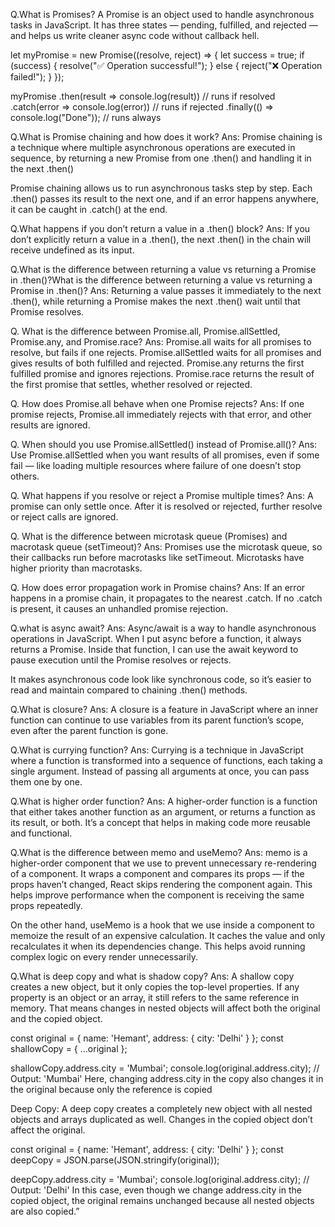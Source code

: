 Q.What is Promises?
A Promise is an object used to handle asynchronous tasks in JavaScript. It has three states — pending, fulfilled, and rejected — and helps us write cleaner async code without callback hell.

let myPromise = new Promise((resolve, reject) => {
  let success = true;
  if (success) {
    resolve("✅ Operation successful!");
  } else {
    reject("❌ Operation failed!");
  }
});

myPromise
  .then(result => console.log(result))   // runs if resolved
  .catch(error => console.log(error))   // runs if rejected
  .finally(() => console.log("Done"));  // runs always


Q.What is Promise chaining and how does it work?
Ans:
Promise chaining is a technique where multiple asynchronous operations are executed in sequence, by returning a new Promise from one .then() and handling it in the next .then()

Promise chaining allows us to run asynchronous tasks step by step. Each .then() passes its result to the next one, and if an error happens anywhere, it can be caught in .catch() at the end.

Q.What happens if you don’t return a value in a .then() block?
Ans:
If you don’t explicitly return a value in a .then(), the next .then() in the chain will receive undefined as its input.

Q.What is the difference between returning a value vs returning a Promise in .then()?What is the difference between returning a value vs returning a Promise in .then()?
Ans:
Returning a value passes it immediately to the next .then(), while returning a Promise makes the next .then() wait until that Promise resolves.

Q. What is the difference between Promise.all, Promise.allSettled, Promise.any, and Promise.race?
Ans:
Promise.all waits for all promises to resolve, but fails if one rejects.
Promise.allSettled waits for all promises and gives results of both fulfilled and rejected.
Promise.any returns the first fulfilled promise and ignores rejections.
Promise.race returns the result of the first promise that settles, whether resolved or rejected.

Q. How does Promise.all behave when one Promise rejects?
Ans:
If one promise rejects, Promise.all immediately rejects with that error, and other results are ignored.

Q. When should you use Promise.allSettled() instead of Promise.all()?
Ans:
Use Promise.allSettled when you want results of all promises, even if some fail — like loading multiple resources where failure of one doesn’t stop others.

Q. What happens if you resolve or reject a Promise multiple times?
Ans:
A promise can only settle once. After it is resolved or rejected, further resolve or reject calls are ignored.

Q. What is the difference between microtask queue (Promises) and macrotask queue (setTimeout)?
Ans:
Promises use the microtask queue, so their callbacks run before macrotasks like setTimeout. Microtasks have higher priority than macrotasks.

Q. How does error propagation work in Promise chains?
Ans:
If an error happens in a promise chain, it propagates to the nearest .catch. If no .catch is present, it causes an unhandled promise rejection.

Q.what is async await?
Ans:
Async/await is a way to handle asynchronous operations in JavaScript.
When I put async before a function, it always returns a Promise. Inside that function, I can use the await keyword to pause execution until the Promise resolves or rejects.

It makes asynchronous code look like synchronous code, so it’s easier to read and maintain compared to chaining .then() methods.

Q.What is closure?
Ans:
A closure is a feature in JavaScript where an inner function can continue to use variables from its parent function’s scope, even after the parent function is gone.

Q.What is currying function?
Ans:
Currying is a technique in JavaScript where a function is transformed into a sequence of functions, each taking a single argument. Instead of passing all arguments at once, you can pass them one by one.

Q.What is higher order function?
Ans:
A higher-order function is a function that either takes another function as an argument, or returns a function as its result, or both. It’s a concept that helps in making code more reusable and functional.

Q.What is the difference between memo and useMemo?
Ans:
memo is a higher-order component that we use to prevent unnecessary re-rendering of a component. It wraps a component and compares its props — if the props haven’t changed, React skips rendering the component again. This helps improve performance when the component is receiving the same props repeatedly.

On the other hand, useMemo is a hook that we use inside a component to memoize the result of an expensive calculation. It caches the value and only recalculates it when its dependencies change. This helps avoid running complex logic on every render unnecessarily.

Q.What is deep copy and what is shadow copy?
Ans:
 A shallow copy creates a new object, but it only copies the top-level properties. If any property is an object or an array, it still refers to the same reference in memory. That means changes in nested objects will affect both the original and the copied object.

 const original = { name: 'Hemant', address: { city: 'Delhi' } };
const shallowCopy = { ...original };

shallowCopy.address.city = 'Mumbai';
console.log(original.address.city); // Output: 'Mumbai'
Here, changing address.city in the copy also changes it in the original because only the reference is copied

Deep Copy:
A deep copy creates a completely new object with all nested objects and arrays duplicated as well. Changes in the copied object don’t affect the original.

const original = { name: 'Hemant', address: { city: 'Delhi' } };
const deepCopy = JSON.parse(JSON.stringify(original));

deepCopy.address.city = 'Mumbai';
console.log(original.address.city); // Output: 'Delhi'
In this case, even though we change address.city in the copied object, the original remains unchanged because all nested objects are also copied.”